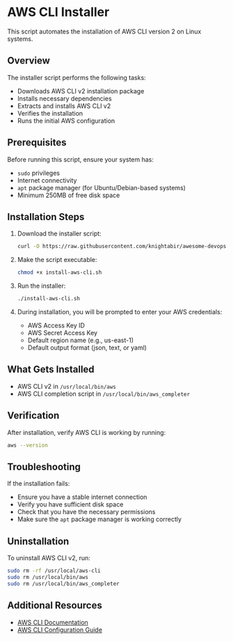 # AWS CLI Installer

This script automates the installation of AWS CLI version 2 on Linux systems.

## Overview

The installer script performs the following tasks:
- Downloads AWS CLI v2 installation package
- Installs necessary dependencies
- Extracts and installs AWS CLI v2
- Verifies the installation
- Runs the initial AWS configuration

## Prerequisites

Before running this script, ensure your system has:
- `sudo` privileges
- Internet connectivity
- `apt` package manager (for Ubuntu/Debian-based systems)
- Minimum 250MB of free disk space

## Installation Steps

1. Download the installer script:
   ```bash
   curl -O https://raw.githubusercontent.com/knightabir/awesome-devops-tools-setup/refs/heads/main/AWSCLI/AWSCLI.sh
   ```

2. Make the script executable:
   ```bash
   chmod +x install-aws-cli.sh
   ```

3. Run the installer:
   ```bash
   ./install-aws-cli.sh
   ```

4. During installation, you will be prompted to enter your AWS credentials:
   - AWS Access Key ID
   - AWS Secret Access Key
   - Default region name (e.g., us-east-1)
   - Default output format (json, text, or yaml)

## What Gets Installed

- AWS CLI v2 in `/usr/local/bin/aws`
- AWS CLI completion script in `/usr/local/bin/aws_completer`

## Verification

After installation, verify AWS CLI is working by running:
```bash
aws --version
```

## Troubleshooting

If the installation fails:
- Ensure you have a stable internet connection
- Verify you have sufficient disk space
- Check that you have the necessary permissions
- Make sure the `apt` package manager is working correctly

## Uninstallation

To uninstall AWS CLI v2, run:
```bash
sudo rm -rf /usr/local/aws-cli
sudo rm /usr/local/bin/aws
sudo rm /usr/local/bin/aws_completer
```

## Additional Resources

- [AWS CLI Documentation](https://docs.aws.amazon.com/cli/latest/userguide/cli-chap-welcome.html)
- [AWS CLI Configuration Guide](https://docs.aws.amazon.com/cli/latest/userguide/cli-configure-quickstart.html)